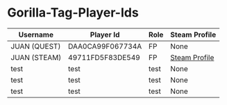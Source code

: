 # Gorilla-Tag-Player-Ids

| Username      | Player Id          | Role | Steam Profile                                           |
|---------------|--------------------|------|---------------------------------------------------------|
| JUAN (QUEST)  | DAA0CA99F067734A   | FP   | None                                                    |
| JUAN (STEAM)  | 49711FD5F83DE549   | FP   | [Steam Profile](https://steamcommunity.com/profiles/76561199044613085) |
| test          | test               | test | None                                                    |
| test          | test               | test | None                                                    |
| test          | test               | test | None                                                    |

